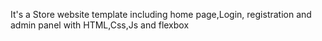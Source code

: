 It's a Store website template including home page,Login, registration and admin panel with HTML,Css,Js and flexbox
